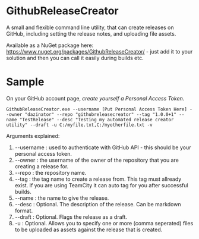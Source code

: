 GithubReleaseCreator
====================

A small and flexible command line utility, that can create releases on GitHub, including setting the release notes, and uploading file assets.

Available as a NuGet package here: https://www.nuget.org/packages/GithubReleaseCreator/ - just add it to your solution and then you can call it easily during builds etc.

Sample
=======

On your GitHub account page, *create yourself a Personal Access Token*.

```shell
GithubReleaseCreator.exe --username [Put Personal Access Token Here] --owner "dazinator" --repo "githubreleasecreator" --tag "1.0.0+1" --name "TestRelease" --desc "Testing my automated release creator utility" --draft -u C:/myfile.txt,C:/myotherfile.txt -v
```

Arguments explained:

1. --username : used to authenticate with GitHub API - this should be your personal access token.
2. --owner : the username of the owner of the repository that you are creating a release for.
3. --repo : the repository name.
4. --tag : the tag name to create a release from. This tag must allready exist. If you are using TeamCity it can auto tag for you after successful builds.
5. --name : the name to give the release.
6. --desc : Optional. The description of the release. Can be markdown format.
7. --draft : Optional. Flags the release as a draft.
8. -u : Optional. Allows you to specify one or more (comma seperated) files to be uploaded as assets against the release that is created.

